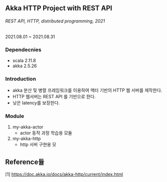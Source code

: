 ## Akka HTTP Project with REST API
######  REST API, HTTP, distributed programming, 2021
2021.08.01 ~ 2021.08.31
### Dependecnies
* scala 2.11.8
* akka 2.5.26

### Introduction
* akka 분산 및 병렬 프레임워크를 이용하여 액터 기반의 HTTP 웹 서버를 제작한다.
* HTTP 웹서버는 REST API 를 기반으로 한다. 
* 낮은 latency를 보장한다.

### Module
1. my-akka-actor
    * actor 동작 과정 학습용 모듈
2. my-akka-http
    * http 서버 구현용 모

## Reference듈
[1] https://doc.akka.io/docs/akka-http/current/index.html